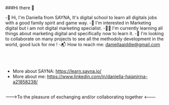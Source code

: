 ###Hi there 👋

-👋 Hi, I'm Daniella from SAYNA, It's digital school to learn all digitals jobs with a good family spirit and game way.
-🧠 I'm interested in Marketing digital but i am not digital marketing specialist.
-👩‍💻 I'm currently learning all things about marketing digital and specifically now to learn it.
-👥 I'm looking to collaborate on many projects to see all the methodoly development in the world, good luck for me !
-📬 How to reach me: daniellaaiddie@gmail.com

<br> <br>
- More about SAYNA: https://learn.sayna.io/<br>
- More about me: https://www.linkedin.com/in/daniella-hajanirina-a21858238/
  <br><br>


--->To the pleasure of exchanging and/or collaborating together <---
